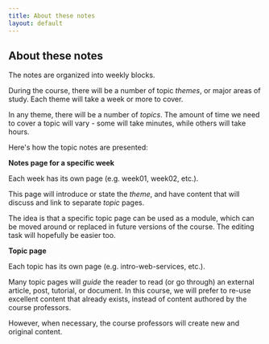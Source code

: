 ```yaml
---
title: About these notes
layout: default
---
```


## About these notes

The notes are organized into weekly blocks.

During the course, there will be a number of topic *themes*, or major areas of study. Each theme will take a week or more to cover. 

In any theme, there will be a number of *topics*. The amount of time we need to cover a topic will vary - some will take minutes, while others will take hours. 

Here's how the topic notes are presented:

**Notes page for a specific week**

Each week has its own page (e.g. week01, week02, etc.). 

This page will introduce or state the *theme*, and have content that will discuss and link to separate *topic* pages.

The idea is that a specific topic page can be used as a module, which can be moved around or replaced in future versions of the course. The editing task will hopefully be easier too.

**Topic page**

Each topic has its own page (e.g. intro-web-services, etc.). 

Many topic pages will *guide* the reader to read (or go through) an external article, post, tutorial, or document. In this course, we will prefer to re-use excellent content that already exists, instead of content authored by the course professors. 

However, when necessary, the course professors will create new and original content. 
